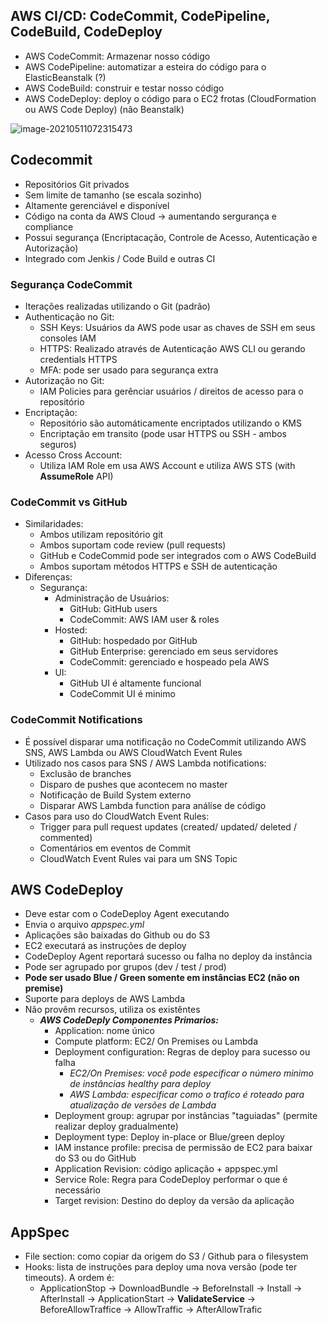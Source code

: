 ## **AWS CI/CD: CodeCommit, CodePipeline, CodeBuild, CodeDeploy**

- AWS CodeCommit: Armazenar nosso código
- AWS CodePipeline: automatizar a esteira do código para o ElasticBeanstalk (?)
- AWS CodeBuild: construir e testar nosso código
- AWS CodeDeploy: deploy o código para o EC2 frotas (CloudFormation ou AWS Code Deploy) (não Beanstalk)

![image-20210511072315473](C:\Users\ared\AppData\Roaming\Typora\typora-user-images\image-20210511072315473.png)

## Codecommit

* Repositórios Git privados
* Sem limite de tamanho (se escala sozinho)
* Altamente gerenciável e disponível
* Código na conta da AWS Cloud -> aumentando sergurança e compliance
* Possui segurança (Encriptacação, Controle de Acesso, Autenticação e Autorização)
* Integrado com Jenkis / Code Build e outras CI

### Segurança CodeCommit

* Iterações realizadas utilizando o Git (padrão)
* Authenticação no Git:
  * SSH Keys: Usuários da AWS  pode usar as chaves de SSH em seus consoles IAM
  * HTTPS: Realizado através de Autenticação AWS CLI ou gerando credentials HTTPS
  * MFA: pode ser usado para segurança extra
* Autorização no Git:
  * IAM Policies para gerênciar usuários / direitos de acesso para o repositório
* Encriptação:
  * Repositório são automáticamente encriptados utilizando o KMS
  * Encriptação em transito (pode usar HTTPS ou SSH - ambos seguros)
* Acesso Cross Account:
  * Utiliza IAM Role em usa AWS Account e utiliza AWS STS (with **AssumeRole** API)

### CodeCommit vs GitHub

* Similaridades:
  * Ambos utilizam repositório git
  * Ambos suportam code review (pull requests)
  * GitHub e CodeCommid pode ser integrados com o AWS CodeBuild
  * Ambos suportam métodos HTTPS e SSH de autenticação
* Diferenças:
  * Segurança:
    * Administração de Usuários:	
      * GitHub: GitHub users
      * CodeCommit: AWS IAM user & roles
    * Hosted:
      * GitHub: hospedado por GitHub
      * GitHub Enterprise: gerenciado em seus servidores
      * CodeCommit: gerenciado e hospeado pela AWS
    * UI:
      * GitHub UI é altamente funcional
      * CodeCommit UI é minimo

### CodeCommit Notifications

* É possível disparar uma notificação no CodeCommit utilizando AWS SNS, AWS Lambda ou AWS CloudWatch Event Rules
* Utilizado nos casos para SNS / AWS Lambda notifications:
  * Exclusão de branches
  * Disparo de pushes que acontecem no master
  * Notificação de Build System externo
  * Disparar AWS Lambda function para análise de código
* Casos para uso do CloudWatch Event Rules:
  * Trigger para pull request updates (created/ updated/ deleted / commented)
  * Comentários em eventos de Commit 
  * CloudWatch Event Rules vai para um SNS Topic

## AWS CodeDeploy

* Deve estar com o CodeDeploy Agent executando
* Envia o arquivo *appspec.yml*
* Aplicações são baixadas do Github ou do S3
* EC2 executará as instruções de deploy
* CodeDeploy Agent reportará sucesso ou falha no deploy da instância
* Pode ser agrupado por grupos (dev / test / prod)
* **Pode ser usado Blue / Green somente em instâncias EC2 (não on premise)**
* Suporte para deploys de AWS Lambda
* Não provêm recursos, utiliza os existêntes
  * ***AWS CodeDeply Componentes Primarios:***
    * Application: nome único
    * Compute platform: EC2/ On Premises ou Lambda
    * Deployment configuration: Regras de deploy para sucesso ou falha
      * *EC2/On Premises: você pode especificar o número minimo de instâncias healthy para deploy*
      * *AWS Lambda: especificar como o trafico é roteado para atualização de versões de Lambda*
    * Deployment group: agrupar por instâncias "taguiadas" (permite realizar deploy gradualmente)
    * Deployment type: Deploy in-place or Blue/green deploy
    * IAM instance profile: precisa de permissão de EC2 para baixar do S3 ou do GitHub
    * Application Revision: código aplicação + appspec.yml
    * Service Role: Regra para CodeDeploy performar o que é necessário
    * Target revision: Destino do deploy da versão da aplicação

## AppSpec

* File section: como copiar da origem do S3 / Github para o filesystem
* Hooks: lista de instruções para deploy uma nova versão (pode ter timeouts). A ordem é:
  * ApplicationStop -> DownloadBundle -> BeforeInstall -> Install -> AfterInstall -> ApplicationStart -> **ValidateService** -> BeforeAllowTraffice -> AllowTraffic -> AfterAllowTrafic

